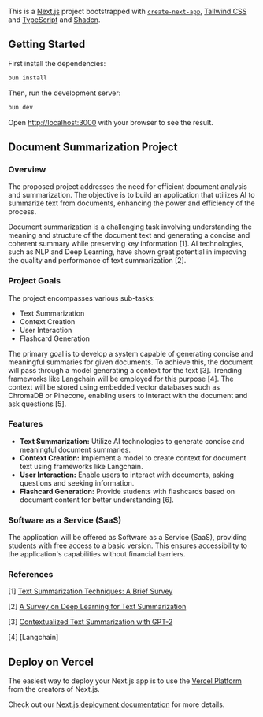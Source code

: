 This is a [Next.js](https://nextjs.org/) project bootstrapped with [`create-next-app`](https://github.com/vercel/next.js/tree/canary/packages/create-next-app), [Tailwind CSS](https://tailwindcss.com/) and [TypeScript](https://www.typescriptlang.org/) and [Shadcn](https://shadcn.com/).

## Getting Started

First install the dependencies:

```bash
bun install
```

Then, run the development server:

```bash
bun dev
```

Open [http://localhost:3000](http://localhost:3000) with your browser to see the result.

## Document Summarization Project

### Overview

The proposed project addresses the need for efficient document analysis and summarization. The objective is to build an application that utilizes AI to summarize text from documents, enhancing the power and efficiency of the process.

Document summarization is a challenging task involving understanding the meaning and structure of the document text and generating a concise and coherent summary while preserving key information [1]. AI technologies, such as NLP and Deep Learning, have shown great potential in improving the quality and performance of text summarization [2].

### Project Goals

The project encompasses various sub-tasks:

- Text Summarization
- Context Creation
- User Interaction
- Flashcard Generation

The primary goal is to develop a system capable of generating concise and meaningful summaries for given documents. To achieve this, the document will pass through a model generating a context for the text [3]. Trending frameworks like Langchain will be employed for this purpose [4]. The context will be stored using embedded vector databases such as ChromaDB or Pinecone, enabling users to interact with the document and ask questions [5].

### Features

- **Text Summarization:** Utilize AI technologies to generate concise and meaningful document summaries.
- **Context Creation:** Implement a model to create context for document text using frameworks like Langchain.
- **User Interaction:** Enable users to interact with documents, asking questions and seeking information.
- **Flashcard Generation:** Provide students with flashcards based on document content for better understanding [6].

### Software as a Service (SaaS)

The application will be offered as Software as a Service (SaaS), providing students with free access to a basic version. This ensures accessibility to the application's capabilities without financial barriers.

### References

[1] [Text Summarization Techniques: A Brief Survey](https://arxiv.org/pdf/1707.02268.pdf)

[2] [A Survey on Deep Learning for Text Summarization](https://arxiv.org/pdf/1804.05685.pdf)

[3] [Contextualized Text Summarization with GPT-2](https://arxiv.org/pdf/2001.05168.pdf)

[4] [Langchain]

## Deploy on Vercel

The easiest way to deploy your Next.js app is to use the [Vercel Platform](https://vercel.com/new?utm_medium=default-template&filter=next.js&utm_source=create-next-app&utm_campaign=create-next-app-readme) from the creators of Next.js.

Check out our [Next.js deployment documentation](https://nextjs.org/docs/deployment) for more details.
